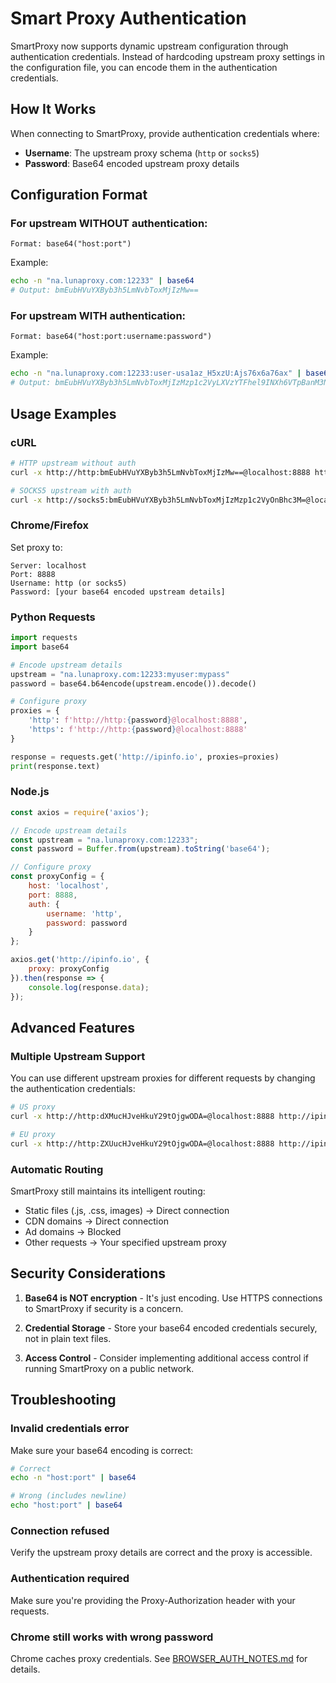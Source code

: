 # Smart Proxy Authentication

SmartProxy now supports dynamic upstream configuration through authentication credentials. Instead of hardcoding upstream proxy settings in the configuration file, you can encode them in the authentication credentials.

## How It Works

When connecting to SmartProxy, provide authentication credentials where:
- **Username**: The upstream proxy schema (`http` or `socks5`)
- **Password**: Base64 encoded upstream proxy details

## Configuration Format

### For upstream WITHOUT authentication:
```
Format: base64("host:port")
```

Example:
```bash
echo -n "na.lunaproxy.com:12233" | base64
# Output: bmEubHVuYXByb3h5LmNvbToxMjIzMw==
```

### For upstream WITH authentication:
```
Format: base64("host:port:username:password")
```

Example:
```bash
echo -n "na.lunaproxy.com:12233:user-usa1az_H5xzU:Ajs76x6a76ax" | base64
# Output: bmEubHVuYXByb3h5LmNvbToxMjIzMzp1c2VyLXVzYTFhel9INXh6VTpBanM3Nng2YTc2YXg=
```

## Usage Examples

### cURL
```bash
# HTTP upstream without auth
curl -x http://http:bmEubHVuYXByb3h5LmNvbToxMjIzMw==@localhost:8888 http://ipinfo.io

# SOCKS5 upstream with auth
curl -x http://socks5:bmEubHVuYXByb3h5LmNvbToxMjIzMzp1c2VyOnBhc3M=@localhost:8888 http://ipinfo.io
```

### Chrome/Firefox
Set proxy to:
```
Server: localhost
Port: 8888
Username: http (or socks5)
Password: [your base64 encoded upstream details]
```

### Python Requests
```python
import requests
import base64

# Encode upstream details
upstream = "na.lunaproxy.com:12233:myuser:mypass"
password = base64.b64encode(upstream.encode()).decode()

# Configure proxy
proxies = {
    'http': f'http://http:{password}@localhost:8888',
    'https': f'http://http:{password}@localhost:8888'
}

response = requests.get('http://ipinfo.io', proxies=proxies)
print(response.text)
```

### Node.js
```javascript
const axios = require('axios');

// Encode upstream details
const upstream = "na.lunaproxy.com:12233";
const password = Buffer.from(upstream).toString('base64');

// Configure proxy
const proxyConfig = {
    host: 'localhost',
    port: 8888,
    auth: {
        username: 'http',
        password: password
    }
};

axios.get('http://ipinfo.io', {
    proxy: proxyConfig
}).then(response => {
    console.log(response.data);
});
```

## Advanced Features

### Multiple Upstream Support
You can use different upstream proxies for different requests by changing the authentication credentials:

```bash
# US proxy
curl -x http://http:dXMucHJveHkuY29tOjgwODA=@localhost:8888 http://ipinfo.io

# EU proxy
curl -x http://http:ZXUucHJveHkuY29tOjgwODA=@localhost:8888 http://ipinfo.io
```

### Automatic Routing
SmartProxy still maintains its intelligent routing:
- Static files (.js, .css, images) → Direct connection
- CDN domains → Direct connection
- Ad domains → Blocked
- Other requests → Your specified upstream proxy

## Security Considerations

1. **Base64 is NOT encryption** - It's just encoding. Use HTTPS connections to SmartProxy if security is a concern.

2. **Credential Storage** - Store your base64 encoded credentials securely, not in plain text files.

3. **Access Control** - Consider implementing additional access control if running SmartProxy on a public network.

## Troubleshooting

### Invalid credentials error
Make sure your base64 encoding is correct:
```bash
# Correct
echo -n "host:port" | base64

# Wrong (includes newline)
echo "host:port" | base64
```

### Connection refused
Verify the upstream proxy details are correct and the proxy is accessible.

### Authentication required
Make sure you're providing the Proxy-Authorization header with your requests.

### Chrome still works with wrong password
Chrome caches proxy credentials. See [BROWSER_AUTH_NOTES.md](BROWSER_AUTH_NOTES.md) for details.